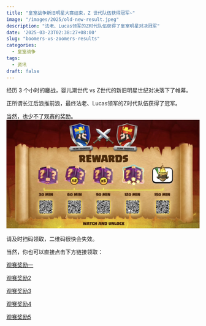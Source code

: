```yaml
---
title: "皇室战争新旧明星大赛结束，Z 世代队伍获得冠军~"
image: "/images/2025/old-new-result.jpeg"
description: "法老、Lucas领军的Z时代队伍获得了皇室明星对决冠军"
date: '2025-03-23T02:38:27+08:00'
slug: "boomers-vs-zoomers-results"
categories:
  - 皇室战争
tags:
  - 资讯
draft: false
---
```


经历 3 个小时的鏖战，婴儿潮世代 vs Z世代的新旧明星世纪对决落下了帷幕。

正所谓长江后浪推前浪，最终法老、Lucas领军的Z时代队伍获得了冠军。


当然，也少不了观赛的奖励。
![](2.jpeg)  

请及时扫码领取，二维码很快会失效。

当然，你也可以直接点击下方链接领取：

[观赛奖励一](https://link.clashroyale.com/cn/?action=voucher&code=f65ceae1-de53-4964-996b-9b3e73496cdc)


[观赛奖励2](https://link.clashroyale.com/cn/?action=voucher&code=e95a48ec-97f4-49b2-8b1b-eec6774cfc72)

[观赛奖励3](https://link.clashroyale.com/cn/?action=voucher&code=4671226f-bca2-4d6c-a475-8a62cdfeab3e)

[观赛奖励4](https://link.clashroyale.com/cn/?action=voucher&code=9ec03dc7-2f06-4d6b-b0de-85be824374d8)

[观赛奖励5](https://link.clashroyale.com/cn/?action=voucher&code=5e1dc52a-fcc0-4d87-a2ce-b0665757218f)